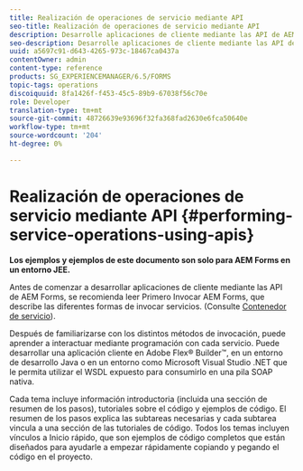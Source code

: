 ```yaml
---
title: Realización de operaciones de servicio mediante API
seo-title: Realización de operaciones de servicio mediante API
description: Desarrolle aplicaciones de cliente mediante las API de AEM Forms.
seo-description: Desarrolle aplicaciones de cliente mediante las API de AEM Forms.
uuid: a5697c91-d643-4265-973c-18467ca0437a
contentOwner: admin
content-type: reference
products: SG_EXPERIENCEMANAGER/6.5/FORMS
topic-tags: operations
discoiquuid: 8fa1426f-f453-45c5-89b9-67038f56c70e
role: Developer
translation-type: tm+mt
source-git-commit: 48726639e93696f32fa368fad2630e6fca50640e
workflow-type: tm+mt
source-wordcount: '204'
ht-degree: 0%

---
```



# Realización de operaciones de servicio mediante API {#performing-service-operations-using-apis}

**Los ejemplos y ejemplos de este documento son solo para AEM Forms en un entorno JEE.**

Antes de comenzar a desarrollar aplicaciones de cliente mediante las API de AEM Forms, se recomienda leer Primero Invocar AEM Forms, que describe las diferentes formas de invocar servicios. (Consulte [Contenedor de servicio](/help/forms/developing/service-container.md#service-container)).

Después de familiarizarse con los distintos métodos de invocación, puede aprender a interactuar mediante programación con cada servicio. Puede desarrollar una aplicación cliente en Adobe Flex® Builder™, en un entorno de desarrollo Java o en un entorno como Microsoft Visual Studio .NET que le permita utilizar el WSDL expuesto para consumirlo en una pila SOAP nativa.

Cada tema incluye información introductoria (incluida una sección de resumen de los pasos), tutoriales sobre el código y ejemplos de código. El resumen de los pasos explica las subtareas necesarias y cada subtarea vincula a una sección de las tutoriales de código. Todos los temas incluyen vínculos a Inicio rápido, que son ejemplos de código completos que están diseñados para ayudarle a empezar rápidamente copiando y pegando el código en el proyecto.
